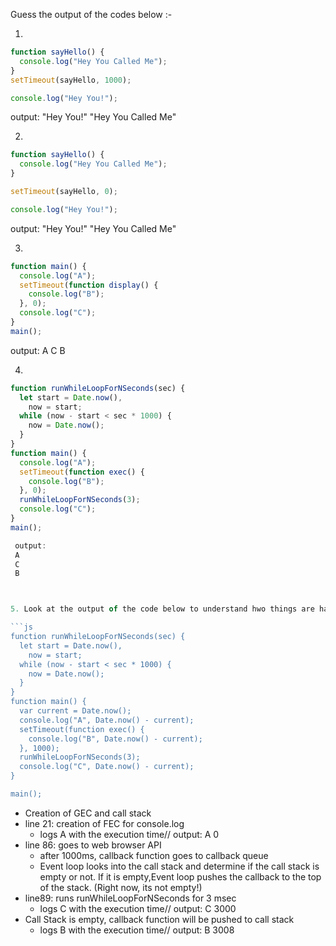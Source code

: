 Guess the output of the codes below :-

1.
```js
function sayHello() {
  console.log("Hey You Called Me");
}
setTimeout(sayHello, 1000);

console.log("Hey You!");
```

 output:
 "Hey You!"
 "Hey You Called Me"

2.
```js
function sayHello() {
  console.log("Hey You Called Me");
}

setTimeout(sayHello, 0);

console.log("Hey You!");
```
 output:
 "Hey You!"
 "Hey You Called Me"

3.
```js
function main() {
  console.log("A");
  setTimeout(function display() {
    console.log("B");
  }, 0);
  console.log("C");
}
main();
```
 output:
 A
 C
 B

4.
```js
function runWhileLoopForNSeconds(sec) {
  let start = Date.now(),
    now = start;
  while (now - start < sec * 1000) {
    now = Date.now();
  }
}
function main() {
  console.log("A");
  setTimeout(function exec() {
    console.log("B");
  }, 0);
  runWhileLoopForNSeconds(3);
  console.log("C");
}
main();

 output:
 A
 C
 B



5. Look at the output of the code below to understand hwo things are happening.

```js
function runWhileLoopForNSeconds(sec) {
  let start = Date.now(),
    now = start;
  while (now - start < sec * 1000) {
    now = Date.now();
  }
}
function main() {
  var current = Date.now();
  console.log("A", Date.now() - current);
  setTimeout(function exec() {
    console.log("B", Date.now() - current);
  }, 1000);
  runWhileLoopForNSeconds(3);
  console.log("C", Date.now() - current);
}

main();

```
- Creation of GEC and call stack
- line 21: creation of FEC for console.log
    - logs A with the execution time// output: A  0
- line 86: goes to web browser API
    - after 1000ms, callback function goes to callback queue
    - Event loop looks into the call stack and determine if the call stack is empty or not. If it is empty,Event loop pushes the callback to the top of the stack.
    (Right now, its not empty!)
- line89: runs runWhileLoopForNSeconds for 3 msec
    - logs C with the execution time// output: C  3000
- Call Stack is empty, callback function will be pushed to call stack
    - logs B with the execution time// output: B  3008